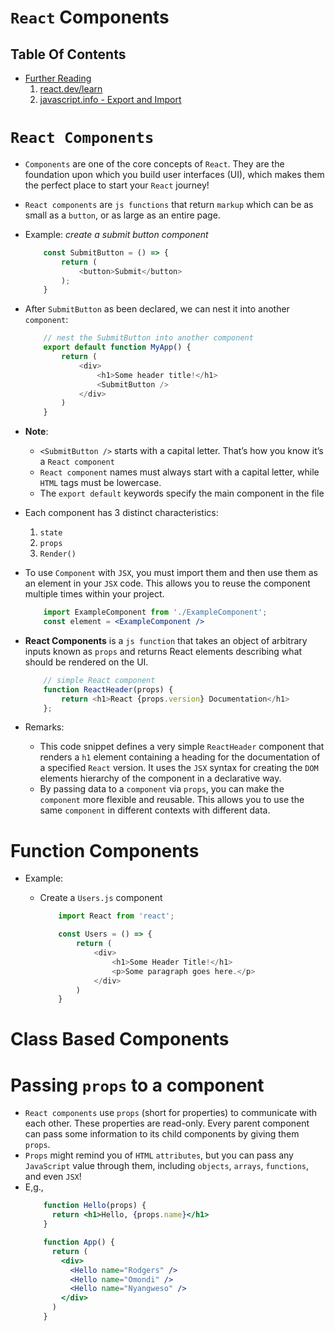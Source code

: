 # `React` Components

## Table Of Contents
- [Further Reading]()
    1. [react.dev/learn](https://react.dev/learn)
    2. [javascript.info - Export and Import](https://javascript.info/import-export)


# `React Components`
* `Components` are one of the core concepts of `React`. They are the foundation upon which you build user interfaces (UI), which makes them the perfect place to start your `React` journey!
* `React components` are `js functions` that return `markup` which can be as small as a `button`, or as large as an entire page.
* Example: _create a submit button component_
    ```js
        const SubmitButton = () => {
            return (
                <button>Submit</button>
            );
        }
    ```
* After `SubmitButton` as been declared, we can nest it into another `component`:
    ```js
        // nest the SubmitButton into another component
        export default function MyApp() {
            return (
                <div>
                    <h1>Some header title!</h1>
                    <SubmitButton />
                </div>
            )
        }
    ```
* __Note__:
    - `<SubmitButton />` starts with a capital letter. That’s how you know it’s a `React component`
    - `React component` names must always start with a capital letter, while `HTML` tags must be lowercase.
    - The `export default` keywords specify the main component in the file





* Each component has 3 distinct characteristics:
    1. `state`
    2. `props`
    3. `Render()`
* To use `Component` with `JSX`, you must import them and then use them as an element in your `JSX` code. This allows you to reuse the component multiple times within your project.
    ```jsx
        import ExampleComponent from './ExampleComponent';
        const element = <ExampleComponent />
    ```
* __React Components__ is a `js function` that takes an object of arbitrary inputs known as `props` and returns React elements describing what should be rendered on the UI.

    ```js
        // simple React component
        function ReactHeader(props) {
            return <h1>React {props.version} Documentation</h1>
        };
    ```
* Remarks:
    * This code snippet defines a very simple `ReactHeader` component that renders a `h1` element containing a heading for the documentation of a specified `React` version. It uses the `JSX` syntax for creating the `DOM` elements hierarchy of the component in a declarative way.
    * By passing data to a `component` via `props`, you can make the `component` more flexible and reusable. This allows you to use the same `component` in different contexts with different data.


# Function Components
* Example:
  * Create a `Users.js` component

    ```js
        import React from 'react';

        const Users = () => {
            return (
                <div>
                    <h1>Some Header Title!</h1>
                    <p>Some paragraph goes here.</p>
                </div>
            )
        }
    ```

# Class Based Components

# Passing `props` to a component
* `React components` use `props` (short for properties) to communicate with each other. These properties are read-only. Every parent component can pass some information to its child components by giving them `props`.
* `Props` might remind you of `HTML` `attributes`, but you can pass any `JavaScript` value through them, including `objects`, `arrays`, `functions`, and even `JSX`!
* E,g.,
  ```jsx
      function Hello(props) {
        return <h1>Hello, {props.name}</h1>
      }

      function App() {
        return (
          <div>
            <Hello name="Rodgers" />
            <Hello name="Omondi" />
            <Hello name="Nyangweso" />
          </div>
        )
      }
  ```